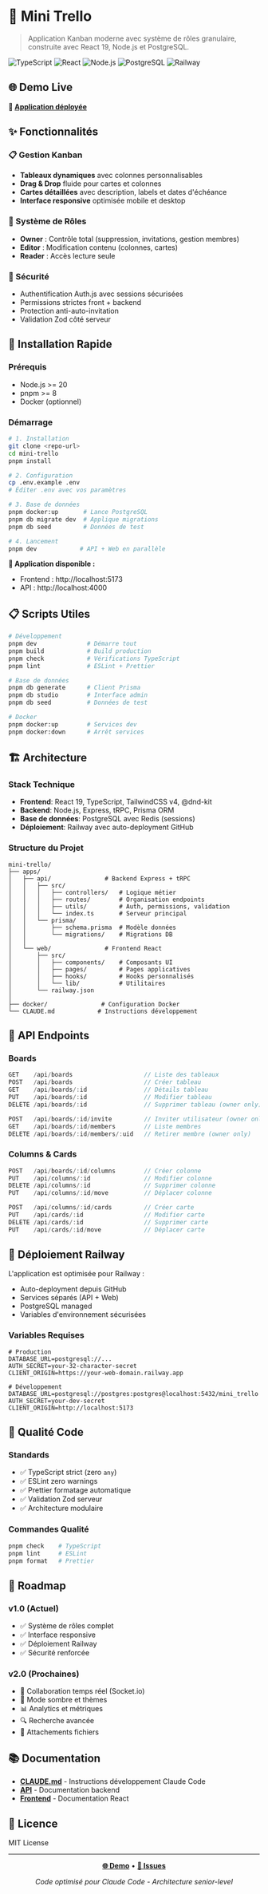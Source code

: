 # 🚀 Mini Trello

> Application Kanban moderne avec système de rôles granulaire, construite avec React 19, Node.js et PostgreSQL.

![TypeScript](https://img.shields.io/badge/TypeScript-007ACC?style=for-the-badge&logo=typescript&logoColor=white)
![React](https://img.shields.io/badge/React_19-20232A?style=for-the-badge&logo=react&logoColor=61DAFB)
![Node.js](https://img.shields.io/badge/Node.js-43853D?style=for-the-badge&logo=node.js&logoColor=white)
![PostgreSQL](https://img.shields.io/badge/PostgreSQL-316192?style=for-the-badge&logo=postgresql&logoColor=white)
![Railway](https://img.shields.io/badge/Railway-0B0D0E?style=for-the-badge&logo=railway&logoColor=white)

## 🌐 Demo Live

**🔗 [Application déployée](https://web-production-b1e9.up.railway.app)**

## ✨ Fonctionnalités

### 📋 Gestion Kanban
- **Tableaux dynamiques** avec colonnes personnalisables
- **Drag & Drop** fluide pour cartes et colonnes
- **Cartes détaillées** avec description, labels et dates d'échéance
- **Interface responsive** optimisée mobile et desktop

### 👥 Système de Rôles
- **Owner** : Contrôle total (suppression, invitations, gestion membres)
- **Editor** : Modification contenu (colonnes, cartes)
- **Reader** : Accès lecture seule

### 🔐 Sécurité
- Authentification Auth.js avec sessions sécurisées
- Permissions strictes front + backend
- Protection anti-auto-invitation
- Validation Zod côté serveur

## 🚀 Installation Rapide

### Prérequis
- Node.js >= 20
- pnpm >= 8
- Docker (optionnel)

### Démarrage
```bash
# 1. Installation
git clone <repo-url>
cd mini-trello
pnpm install

# 2. Configuration
cp .env.example .env
# Éditer .env avec vos paramètres

# 3. Base de données
pnpm docker:up       # Lance PostgreSQL
pnpm db migrate dev  # Applique migrations
pnpm db seed         # Données de test

# 4. Lancement
pnpm dev            # API + Web en parallèle
```

**🎉 Application disponible :**
- Frontend : http://localhost:5173
- API : http://localhost:4000

## 📋 Scripts Utiles

```bash
# Développement
pnpm dev              # Démarre tout
pnpm build            # Build production
pnpm check            # Vérifications TypeScript
pnpm lint             # ESLint + Prettier

# Base de données
pnpm db generate      # Client Prisma
pnpm db studio        # Interface admin
pnpm db seed          # Données de test

# Docker
pnpm docker:up        # Services dev
pnpm docker:down      # Arrêt services
```

## 🏗️ Architecture

### Stack Technique
- **Frontend**: React 19, TypeScript, TailwindCSS v4, @dnd-kit
- **Backend**: Node.js, Express, tRPC, Prisma ORM
- **Base de données**: PostgreSQL avec Redis (sessions)
- **Déploiement**: Railway avec auto-deployment GitHub

### Structure du Projet
```
mini-trello/
├── apps/
│   ├── api/               # Backend Express + tRPC
│   │   ├── src/
│   │   │   ├── controllers/   # Logique métier
│   │   │   ├── routes/        # Organisation endpoints
│   │   │   ├── utils/         # Auth, permissions, validation
│   │   │   └── index.ts       # Serveur principal
│   │   └── prisma/
│   │       ├── schema.prisma  # Modèle données
│   │       └── migrations/    # Migrations DB
│   │
│   └── web/               # Frontend React
│       ├── src/
│       │   ├── components/    # Composants UI
│       │   ├── pages/         # Pages applicatives
│       │   ├── hooks/         # Hooks personnalisés
│       │   └── lib/           # Utilitaires
│       └── railway.json
│
├── docker/               # Configuration Docker
└── CLAUDE.md            # Instructions développement
```

## 🔄 API Endpoints

### Boards
```typescript
GET    /api/boards                    // Liste des tableaux
POST   /api/boards                    // Créer tableau
GET    /api/boards/:id                // Détails tableau
PUT    /api/boards/:id                // Modifier tableau
DELETE /api/boards/:id                // Supprimer tableau (owner only)

POST   /api/boards/:id/invite         // Inviter utilisateur (owner only)
GET    /api/boards/:id/members        // Liste membres
DELETE /api/boards/:id/members/:uid   // Retirer membre (owner only)
```

### Columns & Cards
```typescript
POST   /api/boards/:id/columns        // Créer colonne
PUT    /api/columns/:id               // Modifier colonne
DELETE /api/columns/:id               // Supprimer colonne
PUT    /api/columns/:id/move          // Déplacer colonne

POST   /api/columns/:id/cards         // Créer carte
PUT    /api/cards/:id                 // Modifier carte
DELETE /api/cards/:id                 // Supprimer carte
PUT    /api/cards/:id/move            // Déplacer carte
```

## 🚀 Déploiement Railway

L'application est optimisée pour Railway :
- Auto-deployment depuis GitHub
- Services séparés (API + Web)
- PostgreSQL managed
- Variables d'environnement sécurisées

### Variables Requises
```env
# Production
DATABASE_URL=postgresql://...
AUTH_SECRET=your-32-character-secret
CLIENT_ORIGIN=https://your-web-domain.railway.app

# Développement
DATABASE_URL=postgresql://postgres:postgres@localhost:5432/mini_trello
AUTH_SECRET=your-dev-secret
CLIENT_ORIGIN=http://localhost:5173
```

## 🧪 Qualité Code

### Standards
- ✅ TypeScript strict (zero `any`)
- ✅ ESLint zero warnings
- ✅ Prettier formatage automatique
- ✅ Validation Zod serveur
- ✅ Architecture modulaire

### Commandes Qualité
```bash
pnpm check    # TypeScript
pnpm lint     # ESLint
pnpm format   # Prettier
```

## 🔮 Roadmap

### v1.0 (Actuel)
- ✅ Système de rôles complet
- ✅ Interface responsive
- ✅ Déploiement Railway
- ✅ Sécurité renforcée

### v2.0 (Prochaines)
- 🔄 Collaboration temps réel (Socket.io)
- 🎨 Mode sombre et thèmes
- 📊 Analytics et métriques
- 🔍 Recherche avancée
- 📎 Attachements fichiers

## 📚 Documentation

- **[CLAUDE.md](CLAUDE.md)** - Instructions développement Claude Code
- **[API](apps/api/README.md)** - Documentation backend
- **[Frontend](apps/web/README.md)** - Documentation React

## 📄 Licence

MIT License

---

<div align="center">

**[🌐 Demo](https://web-production-b1e9.up.railway.app)** • **[🐛 Issues](https://github.com/VictorNain26/mini-trello/issues)**

*Code optimisé pour Claude Code - Architecture senior-level*

</div>
